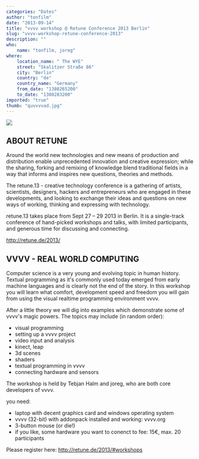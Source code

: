 ```yaml
---
categories: "Dates"
author: "tonfilm"
date: "2013-09-14"
title: "vvvv workshop @ Retune Conference 2013 Berlin"
slug: "vvvv-workshop-retune-conference-2013"
description: ""
who: 
    name: "tonfilm, joreg"
where: 
    location_name: " The WYE"
    street: "Skalitzer Straße 86"
    city: "Berlin"
    country: "de"
    country_name: "Germany"
    from_date: "1380265200"
    to_date: "1380283200"
imported: "true"
thumb: "quvvvvad.jpg"
---
```



![](quvvvvad.jpg) 

## ABOUT RETUNE
Around the world new technologies and new means of production and distribution enable unprecedented innovation and creative expression; while the sharing, forking and remixing of knowledge blend traditional fields in a way that informs and inspires new questions, theories and methods.

The retune.13 - creative technology conference is a gathering of artists, scientists, designers, hackers and entrepreneurs who are engaged in these developments, and looking to exchange their ideas and questions on new ways of working, thinking and expressing with technology.

retune.13 takes place from Sept 27 – 29 2013 in Berlin. It is a single-track conference of hand-picked workshops and talks, with limited participants, and generous time for discussing and connecting.

<http://retune.de/2013/>


## VVVV - REAL WORLD COMPUTING
Computer science is a very young and evolving topic in human history. Textual programming as it's commonly used today emerged from early machine languages and is clearly not the end of the story. In this workshop you will learn what comfort, development speed and freedom you will gain from using the visual realtime programming environment vvvv.

After a little theory we will dig into examples which demonstrate some of vvvv's magic powers. The topics may include (in random order):
- visual programming
- setting up a vvvv project
- video input and analysis
- kinect, leap
- 3d scenes
- shaders
- textual programming in vvvv
- connecting hardware and sensors

The workshop is held by Tebjan Halm and joreg, who are both core developers of vvvv.

you need:
- laptop with decent graphics card and windows operating system
- vvvv (32-bit) with addonpack installed and working: vvvv.org
- 3-button mouse (or die!)
- if you like, some hardware you want to conenct to
fee: 15€, max. 20 participants

Please register here: <http://retune.de/2013/#workshops>